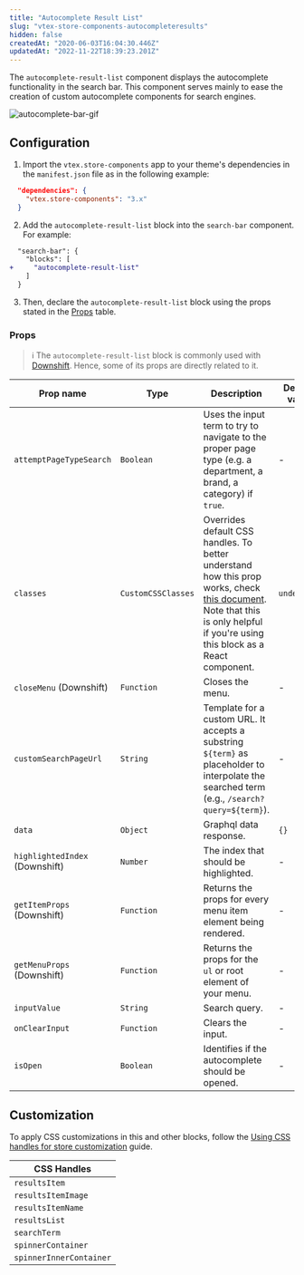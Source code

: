 ```yaml
---
title: "Autocomplete Result List"
slug: "vtex-store-components-autocompleteresults"
hidden: false
createdAt: "2020-06-03T16:04:30.446Z"
updatedAt: "2022-11-22T18:39:23.201Z"
---
```

The `autocomplete-result-list` component displays the autocomplete functionality in the search bar. This component serves mainly to ease the creation of custom autocomplete components for search engines.

![autocomplete-bar-gif](https://cdn.jsdelivr.net/gh/vtexdocs/dev-portal-content@main/images/vtex-store-components-autocompleteresults-0.gif)

## Configuration

1. Import the `vtex.store-components` app to your theme's dependencies in the `manifest.json` file as in the following example:

```json
  "dependencies": {
    "vtex.store-components": "3.x"
  }
```

2. Add the `autocomplete-result-list` block into the `search-bar` component. For example:

```diff
  "search-bar": {
    "blocks": [
+     "autocomplete-result-list"
    ]
  }
```

3. Then, declare the `autocomplete-result-list` block using the props stated in the [Props](#props) table.

### Props

> ℹ️ The `autocomplete-result-list` block is commonly used with [Downshift](https://github.com/downshift-js/downshift). Hence, some of its props are directly related to it.

| Prop name                      | Type               | Description                                                                                                                                                                                                                                              | Default value |
| ------------------------------ | ------------------ | -------------------------------------------------------------------------------------------------------------------------------------------------------------------------------------------------------------------------------------------------------- | ------------- |
| `attemptPageTypeSearch`        | `Boolean`          | Uses the input term to try to navigate to the proper page type (e.g. a department, a brand, a category) if `true`.                                                                                                                                       | -             |
| `classes`                      | `CustomCSSClasses` | Overrides default CSS handles. To better understand how this prop works, check [this document](https://github.com/vtex-apps/css-handles#usecustomclasses). Note that this is only helpful if you're using this block as a React component.| `undefined`   |
| `closeMenu` (Downshift)        | `Function`         | Closes the menu.                                                                                                                                                                                                                                         | -             |
| `customSearchPageUrl`          | `String`           | Template for a custom URL. It accepts a substring `${term}` as placeholder to interpolate the searched term (e.g., `/search?query=${term}`).                                                                                                             | -             |
| `data`                         | `Object`           | Graphql data response.                                                                                                                                                                                                                                   | `{}`          |
| `highlightedIndex` (Downshift) | `Number`           | The index that should be highlighted.                                                                                                                                                                                                                    | -             |
| `getItemProps` (Downshift)     | `Function`         | Returns the props for every menu item element being rendered.                                                                                                                                                                                            | -             |
| `getMenuProps` (Downshift)     | `Function`         | Returns the props for the `ul` or root element of your menu.                                                                                                                                                                                             | -             |
| `inputValue`                   | `String`           | Search query.                                                                                                                                                                                                                                            | -             |
| `onClearInput`                 | `Function`         | Clears the input.                                                                                                                                                                                                                                        | -             |
| `isOpen`                       | `Boolean`          | Identifies if the autocomplete should be opened.                                                                                                                                                                                                         | -             |

## Customization 

To apply CSS customizations in this and other blocks, follow the [Using CSS handles for store customization](https://developers.vtex.com/vtex-developer-docs/docs/vtex-io-documentation-using-css-handles-for-store-customization) guide.

| CSS Handles             |
| ----------------------- |
| `resultsItem`           |
| `resultsItemImage`      |
| `resultsItemName`       |
| `resultsList`           |
| `searchTerm`            |
| `spinnerContainer`      |
| `spinnerInnerContainer` |